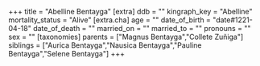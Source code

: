 +++
title = "Abelline Bentayga"
[extra]
ddb = ""
kingraph_key = "Abelline"
mortality_status = "Alive"
[extra.cha]
age = ""
date_of_birth = "date#1221-04-18"
date_of_death = ""
married_on = ""
married_to = ""
pronouns = ""
sex = ""
[taxonomies]
parents = ["Magnus Bentayga","Collete Zuñiga"]
siblings = ["Aurica Bentayga","Nausica Bentayga","Pauline Bentayga","Selene Bentayga"]
+++

